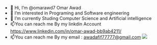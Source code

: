 - 👋 Hi, I’m @omarawd7 Omar Awad
- 👀 I’m interested in Programing and Software engineering
- 🌱 I’m currently Studing Computer Science and Artificial intelligence
- 📫You can reach me By my linkdin Account https://www.linkedin.com/in/omar-awad-bb9ab4211/
- 📫You can reach me By my email : awadafif77777@gmail.com
  ![](https://komarev.com/ghpvc/?username=your-github-username)
<!---
omarawd7/omarawd7 is a ✨ special ✨ repository because its `README.md` (this file) appears on your GitHub profile.
You can click the Preview link to take a look at your changes.
--->

